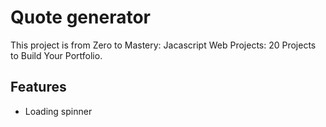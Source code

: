 # Quote generator 

This project is from Zero to Mastery: Jacascript Web Projects: 20 Projects to Build Your Portfolio.






## Features

- Loading spinner



